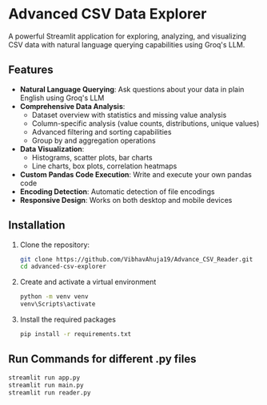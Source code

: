 # Advanced CSV Data Explorer

A powerful Streamlit application for exploring, analyzing, and visualizing CSV data with natural language querying capabilities using Groq's LLM.


## Features

- **Natural Language Querying**: Ask questions about your data in plain English using Groq's LLM
- **Comprehensive Data Analysis**:
  - Dataset overview with statistics and missing value analysis
  - Column-specific analysis (value counts, distributions, unique values)
  - Advanced filtering and sorting capabilities
  - Group by and aggregation operations
- **Data Visualization**:
  - Histograms, scatter plots, bar charts
  - Line charts, box plots, correlation heatmaps
- **Custom Pandas Code Execution**: Write and execute your own pandas code
- **Encoding Detection**: Automatic detection of file encodings
- **Responsive Design**: Works on both desktop and mobile devices



## Installation

1. Clone the repository:
   ```bash
   git clone https://github.com/VibhavAhuja19/Advance_CSV_Reader.git
   cd advanced-csv-explorer
   ```
2. Create and activate a virtual environment
   ```bash
   python -m venv venv
   venv\Scripts\activate
   ```
3. Install the required packages
   ```bash
   pip install -r requirements.txt
   ```

## Run Commands for different .py files 
   ```bash
   streamlit run app.py
   streamlit run main.py
   streamlit run reader.py
   ```